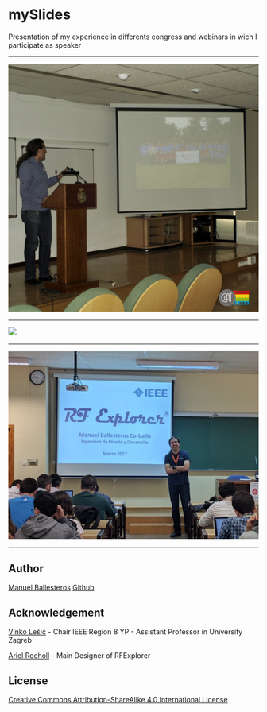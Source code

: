 # mySlides

Presentation of my experience in differents congress and webinars in wich I participate as speaker

---

![](https://github.com/mballesteros-IEEE/mySlides/blob/master/2018_10_05-Madrid_Engineering_Day/event_photos/EngineeringDay%20(3).jpg)

---

![](https://github.com/mballesteros-IEEE/mySlides/blob/master/2017_10_21-Sevilla_YP%C2%B4Tour/event_photos/YP_Tour_Sevilla_Manuel_Ballesteros%20(5).jpg)

---

![](https://github.com/mballesteros-IEEE/mySlides/blob/master/2017_03_10-Granada_SWYP17_Congress/event_photos/SWYP_Conference_Manuel_Ballesteros%20(1).jpg)

---

## Author

[Manuel Ballesteros](https://www.linkedin.com/in/manuel-ballesteros/)
[Github](https://github.com/mballesteros-IEEE) 

## Acknowledgement 

[Vinko  Lešić](https://www.linkedin.com/in/vinkolesic/) - Chair IEEE Region 8 YP - Assistant Professor in University Zagreb

[Ariel Rocholl](https://github.com/arocholl) - Main Designer of RFExplorer

## License

[Creative Commons Attribution-ShareAlike 4.0 International License](http://creativecommons.org/licenses/by-sa/4.0/)